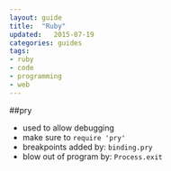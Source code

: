 ```yaml
---
layout: guide
title:  "Ruby"
updated:   2015-07-19
categories: guides
tags:
- ruby
- code
- programming
- web
---
```

##pry
* used to allow debugging
* make sure to `require 'pry'`
* breakpoints added by: `binding.pry`
* blow out of program by: `Process.exit`
